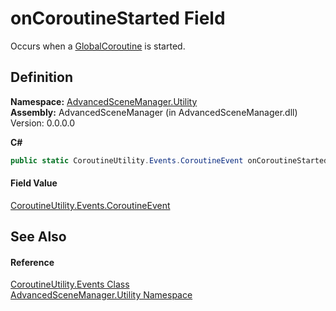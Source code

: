 # onCoroutineStarted Field


Occurs when a <a href="T_AdvancedSceneManager_Utility_GlobalCoroutine">GlobalCoroutine</a> is started.



## Definition
**Namespace:** <a href="N_AdvancedSceneManager_Utility">AdvancedSceneManager.Utility</a>  
**Assembly:** AdvancedSceneManager (in AdvancedSceneManager.dll) Version: 0.0.0.0

**C#**
``` C#
public static CoroutineUtility.Events.CoroutineEvent onCoroutineStarted
```



#### Field Value
<a href="T_AdvancedSceneManager_Utility_CoroutineUtility_Events_CoroutineEvent">CoroutineUtility.Events.CoroutineEvent</a>

## See Also


#### Reference
<a href="T_AdvancedSceneManager_Utility_CoroutineUtility_Events">CoroutineUtility.Events Class</a>  
<a href="N_AdvancedSceneManager_Utility">AdvancedSceneManager.Utility Namespace</a>  
